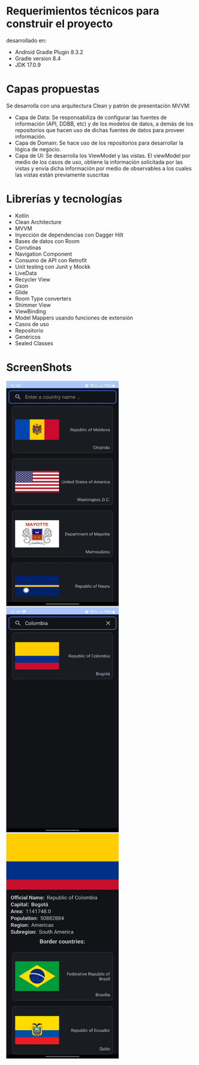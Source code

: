 # Requerimientos técnicos para construir el proyecto
desarrollado en: 
- Android Gradle Plugin 8.3.2
- Gradle version 8.4
- JDK 17.0.9

# Capas propuestas
Se desarrolla con una arquitectura Clean y patrón de presentación MVVM:  
<ul>
  <li>Capa de Data: Se responsabiliza de configurar las fuentes de información (API, DDBB, etc) y de los modelos de datos, a demás de los repositorios que hacen uso de dichas fuentes de datos para proveer información.  </li>
  <li>Capa de Domain: Se hace uso de los repositorios para desarrollar la lógica de negocio.  </li>
  <li>Capa de UI: Se desarrolla los ViewModel y las vistas. El viewModel por medio de los casos de uso, obtiene la información solicitada por las vistas y  
envía dicha información por medio de observables a los cuales las vistas están previamente suscritas</li>
</ul>  

# Librerías y tecnologías
<ul>
  <li>Kotlin</li>
  <li>Clean Architecture</li>
  <li>MVVM</li>
  <li>Inyección de dependencias con Dagger Hilt</li>
  <li>Bases de datos con Room</li>
  <li>Corrutinas</li>
  <li>Navigation Component</li>
  <li>Consumo de API con Retrofit</li>
  <li>Unit testing con Junit y Mockk</li>
  <li>LiveData</li>
  <li>Recycler View</li>
  <li>Gson</li>
  <li>Glide</li>
  <li>Room Type converters</li>
  <li>Shimmer View</li>
  <li>ViewBinding</li>
  <li>Model Mappers usando funciones de extensión</li>
  <li>Casos de uso</li>
  <li>Repositorio</li>
  <li>Genéricos</li>
  <li>Sealed Classes</li>
</ul>

# ScreenShots
<img src="images/CountriesApp1.jpg" width = "300" height="600">  
<img src="images/CountriesApp2.jpg" width = "300" height="600">  
<img src="images/CountriesApp3.jpg" width = "300" height="600">  
